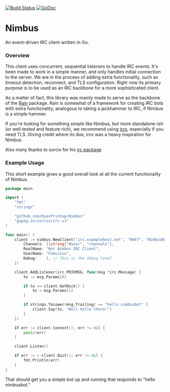 [![Build Status](https://travis-ci.org/RyanPrintup/Nimbus.svg)](https://travis-ci.org/RyanPrintup/Nimbus)
[![GoDoc](https://godoc.org/github.com/RyanPrintup/Nimbus?status.svg)](https://godoc.org/github.com/RyanPrintup/Nimbus)

# Nimbus
An event-driven IRC client written in Go.

### Overview

This client uses concurrent, sequential listeners to handle IRC events. It's been made to work in a
simple manner, and only handles initial connection to the server. We are in the process of adding
extra functionality, such as timeout detection, reconnect, and TLS configuration. Right now its
primary purpose is to be used as an IRC backbone for a more sophisticated client. 

As a matter of fact, this library was mainly made to serve as the backbone of the [Rain](https://github.com/raindevteam/rain) package.
Rain is somewhat of a framework for creating IRC bots with extra functionality, analogous to taking
a jackhammer to IRC, if Nimbus is a simple hammer.

If you're looking for something simple like Nimbus, but more standalone-ish (or well tested
and feature rich), we recommend using [ircx](https://github.com/nickvanw/ircx), especially if you need TLS.
Giving credit where its due, ircx was a heavy inspiration for Nimbus.

Also many thanks to sorcix for his [irc package](https://github.com/sorcix/irc) 

### Example Usage

This short example gives a good overall look at all the current functionality of Nimbus.

```go
package main

import (
	"fmt"
	"strings"

	"github.com/RyanPrintup/Nimbus"
	"gopkg.in/sorcix/irc.v1"
)

func main() {
	client := nimbus.NewClient("irc.examplehost.net", "6667", "NimbusBot", nimbus.Config{
		Channels: []string{"#your", "channels"},
		RealName: "Not Nimbus IRC Client",
		UserName: "Fabuloso",
		Debug:    1, // This is the debug level
	})

	client.AddListener(irc.PRIVMSG, func(msg *irc.Message) {
		to := msg.Params[0]

		if to == client.GetNick() {
			to = msg.Params[1]
		}

		if strings.ToLower(msg.Trailing) == "hello nimbusbot" {
			client.Say(to, "Well hello there!")
		}
	})

	if err := client.Connect(); err != nil {
		panic(err)
	}

	client.Listen()

	if err := <-client.Quit(); err != nil {
		fmt.Println(err)
	}
}
```

That should get you a simple bot up and running that responds to "hello nimbusbot."